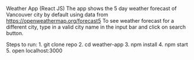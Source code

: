 Weather App (React JS)
    The app shows the 5 day weather forecast of Vancouver city by default using data from https://openweathermap.org/forecast5
    To see weather forecast for a different city, type in a valid city name in the input bar and click on search button.

Steps to run:
    1. git clone repo
    2. cd weather-app
    3. npm install
    4. npm start
    5. open localhost:3000


